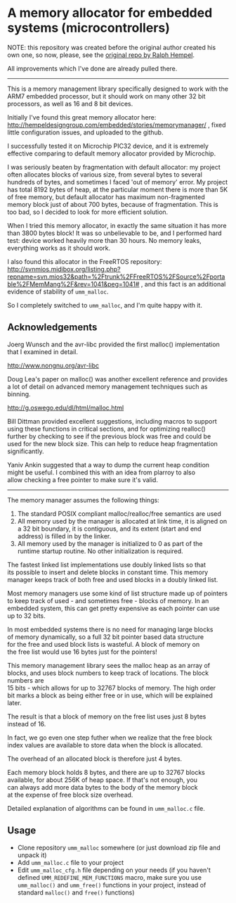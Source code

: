 
A memory allocator for embedded systems (microcontrollers)
==========================================================

NOTE: this repository was created before the original author created his own one,
so now, please, see the [original repo by Ralph Hempel](https://github.com/rhempel/umm_malloc).

All improvements which I've done are already pulled there.

-----------------------------------------------------------------------------

This is a memory management library specifically designed to work with the   
ARM7 embedded processor, but it should work on many other 32 bit processors, 
as well as 16 and 8 bit devices.

Initially I've found this great memory allocator here:
http://hempeldesigngroup.com/embedded/stories/memorymanager/ ,
fixed little configuration issues, and uploaded to the github.

I successfully tested it on Microchip PIC32 device, and it is
extremely effective comparing to default memory allocator provided by Microchip.

I was seriously beaten by fragmentation with default allocator: my project often
allocates blocks of various size, from several bytes to several hundreds of bytes,
and sometimes I faced 'out of memory' error.
My project has total 8192 bytes of heap, at the particular moment there is more
than 5K of free memory, but default allocator has maximum non-fragmented
memory block just of about 700 bytes, because of fragmentation.
This is too bad, so I decided to look for more efficient solution. 

When I tried this memory allocator, in exactly the same situation it has more
than 3800 bytes block! It was so unbelievable to be, and I performed hard test:
device worked heavily more than 30 hours. No memory leaks, everything works
as it should work.

I also found this allocator in the FreeRTOS repository:
http://svnmios.midibox.org/listing.php?repname=svn.mios32&path=%2Ftrunk%2FFreeRTOS%2FSource%2Fportable%2FMemMang%2F&rev=1041&peg=1041# ,
and this fact is an additional evidence of stability of ```umm_malloc```.

So I completely switched to ```umm_malloc```, and I'm quite happy with it.


Acknowledgements                                                             
----------------

Joerg Wunsch and the avr-libc provided the first malloc() implementation     
that I examined in detail.                                                   
                                                                             
http://www.nongnu.org/avr-libc                                               
                                                                             
Doug Lea's paper on malloc() was another excellent reference and provides    
a lot of detail on advanced memory management techniques such as binning.    
                                                                             
http://g.oswego.edu/dl/html/malloc.html                                      
                                                                             
Bill Dittman provided excellent suggestions, including macros to support     
using these functions in critical sections, and for optimizing realloc()     
further by checking to see if the previous block was free and could be       
used for the new block size. This can help to reduce heap fragmentation      
significantly.                                                               
                                                                             
Yaniv Ankin suggested that a way to dump the current heap condition          
might be useful. I combined this with an idea from plarroy to also           
allow checking a free pointer to make sure it's valid.                       

---------------------------------------------------------------

The memory manager assumes the following things:                           
                                                                           
1. The standard POSIX compliant malloc/realloc/free semantics are used     
2. All memory used by the manager is allocated at link time, it is aligned 
   on a 32 bit boundary, it is contiguous, and its extent (start and end   
   address) is filled in by the linker.                                    
3. All memory used by the manager is initialized to 0 as part of the       
   runtime startup routine. No other initialization is required.           
                                                                           
The fastest linked list implementations use doubly linked lists so that    
its possible to insert and delete blocks in constant time. This memory     
manager keeps track of both free and used blocks in a doubly linked list.  
                                                                           
Most memory managers use some kind of list structure made up of pointers   
to keep track of used - and sometimes free - blocks of memory. In an       
embedded system, this can get pretty expensive as each pointer can use     
up to 32 bits.                                                             
                                                                           
In most embedded systems there is no need for managing large blocks        
of memory dynamically, so a full 32 bit pointer based data structure       
for the free and used block lists is wasteful. A block of memory on        
the free list would use 16 bytes just for the pointers!                    
                                                                           
This memory management library sees the malloc heap as an array of blocks, 
and uses block numbers to keep track of locations. The block numbers are   
15 bits - which allows for up to 32767 blocks of memory. The high order    
bit marks a block as being either free or in use, which will be explained  
later.                                                                     
                                                                           
The result is that a block of memory on the free list uses just 8 bytes    
instead of 16.                                                             
                                                                           
In fact, we go even one step futher when we realize that the free block    
index values are available to store data when the block is allocated.      
                                                                           
The overhead of an allocated block is therefore just 4 bytes.              
                                                                           
Each memory block holds 8 bytes, and there are up to 32767 blocks          
available, for about 256K of heap space. If that's not enough, you         
can always add more data bytes to the body of the memory block             
at the expense of free block size overhead.                                
                                                                           
Detailed explanation of algorithms can be found in ```umm_malloc.c``` file.

Usage
-----

 - Clone repository ```umm_malloc``` somewhere (or just download zip file and unpack it)
 - Add ```umm_malloc.c``` file to your project
 - Edit ```umm_malloc_cfg.h``` file depending on your needs
   (if you haven't defined ```UMM_REDEFINE_MEM_FUNCTIONS``` macro, make sure you use
   ```umm_malloc()``` and ```umm_free()``` functions in your project, instead of standard
   ```malloc()``` and ```free()``` functions)



